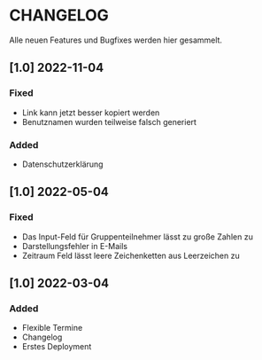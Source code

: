 # CHANGELOG

Alle neuen Features und Bugfixes werden hier gesammelt.

## [1.0] 2022-11-04

### Fixed

- Link kann jetzt besser kopiert werden
- Benutznamen wurden teilweise falsch generiert

### Added

- Datenschutzerklärung

## [1.0] 2022-05-04

### Fixed

- Das Input-Feld für Gruppenteilnehmer lässt zu große Zahlen zu
- Darstellungsfehler in E-Mails
- Zeitraum Feld lässt leere Zeichenketten aus Leerzeichen zu

## [1.0] 2022-03-04

### Added

- Flexible Termine
- Changelog
- Erstes Deployment
